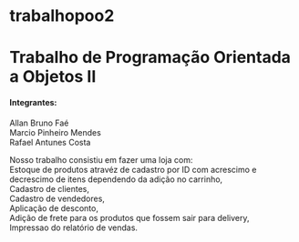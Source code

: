 # trabalhopoo2

# Trabalho de Programação Orientada a Objetos II <br>
#### Integrantes: <br>
Allan Bruno Faé <br>
Marcio Pinheiro Mendes <br>
Rafael Antunes Costa

Nosso trabalho consistiu em fazer uma loja com: <br>
Estoque de produtos atravéz de cadastro por ID com acrescimo e decrescimo de itens dependendo da adição no carrinho, <br> 
Cadastro de clientes, <br>
Cadastro de vendedores, <br>
Aplicação de desconto, <br>
Adição de frete para os produtos que fossem sair para delivery, <br>
Impressao do relatório de vendas.  
